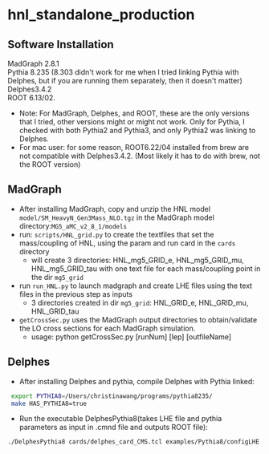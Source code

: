 # hnl_standalone_production

## Software Installation
MadGraph 2.8.1   
Pythia 8.235 (8.303 didn't work for me when I tried linking Pythia with Delphes, but if you are running them separately, then it doesn't matter)  
Delphes3.4.2  
ROOT 6.13/02. 
* Note: For MadGraph, Delphes, and ROOT, these are the only versions that I tried, other versions might or might not work. Only for Pythia, I checked with both Pythia2 and Pythia3, and only Pythia2 was linking to Delphes.
* For mac user: for some reason, ROOT6.22/04 installed from brew are not compatible with Delphes3.4.2. (Most likely it has to do with brew, not the ROOT version)

## MadGraph
* After installing MadGraph, copy and unzip the HNL model ```model/SM_HeavyN_Gen3Mass_NLO.tgz``` in the MadGraph model directory:```MG5_aMC_v2_8_1/models```
* run: ```scripts/HNL_grid.py```  to create the textfiles that set the mass/coupling of HNL, using the param and run card in the ```cards``` directory
  * will create 3 directories: HNL_mg5_GRID_e, HNL_mg5_GRID_mu, HNL_mg5_GRID_tau with one text file for each mass/coupling point in the dir ```mg5_grid```
* run ```run_HNL.py``` to launch madgraph and create LHE files using the text files in the previous step as inputs
  * 3 directories created in dir ```mg5_grid```: HNL_GRID_e, HNL_GRID_mu, HNL_GRID_tau
* ```getCrossSec.py``` uses the MadGraph output directories to obtain/validate the LO cross sections for each MadGraph simulation.
  * usage: python getCrossSec.py [runNum] [lep] [outfileName]

## Delphes
* After installing Delphes and pythia, compile Delphes with Pythia linked:
 ```bash  
  export PYTHIA8=/Users/christinawang/programs/pythia8235/
  make HAS_PYTHIA8=true
 ```
* Run the executable DelphesPythia8(takes LHE file and pythia parameters as input in .cmnd file and outputs ROOT file):
```bash
./DelphesPythia8 cards/delphes_card_CMS.tcl examples/Pythia8/configLHE.cmnd delphes_nolhe.root
```
